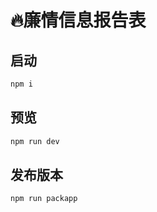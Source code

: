 # 🔥廉情信息报告表

## 启动

```bash
npm i
```

## 预览

```bash
npm run dev
```

## 发布版本

```bash
npm run packapp
```
